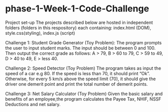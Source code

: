 # phase-1-Week-1-Code-Challenge
Project set-up
The projects described below are hosted in independent folders (folders in this respository) each containing: index.html (DOM), style.css(styling), index.js (script)

Challenge 1: Student Grade Generator (Toy Problem):
  The program prompts the user to input student marks. The input should be between 0 and 100. Then output the correct grade as follows: 
  A > 79, B > 60 to 79, C > 59 to 49, D > 40 to 49, E > less 40.
  
Challenge 2: Speed Detector (Toy Problem)
  The program takes as input the speed of a car e.g 80. If the speed is less than 70, it should print “Ok”. Otherwise, for every 5 km/s above the speed limit (70),
  it should give the driver one demerit point and print the total number of demerit points.

Challenge 3: Net Salary Calculator (Toy Problem)
  Given the basic salary and benefits of an employee,the program calculates the Payee Tax, NHIF, NSSF Deductions and net salary.
 
